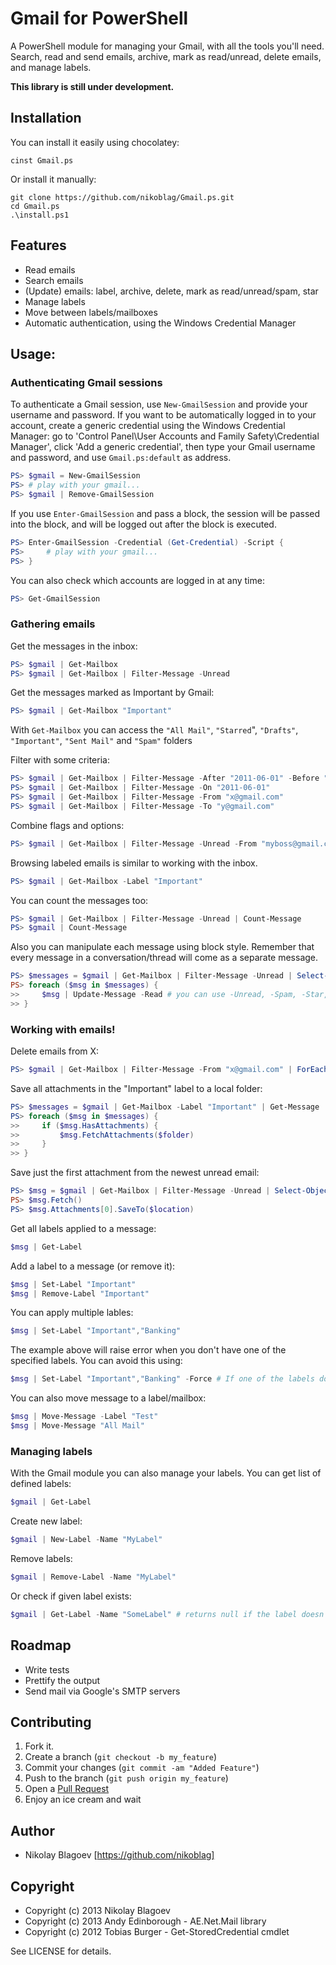 # Gmail for PowerShell

A PowerShell module for managing your Gmail, with all the tools you'll need. Search, 
read and send emails, archive, mark as read/unread, delete emails, 
and manage labels.

__This library is still under development.__

## Installation

You can install it easily using chocolatey:

    cinst Gmail.ps

Or install it manually:

    git clone https://github.com/nikoblag/Gmail.ps.git
    cd Gmail.ps
    .\install.ps1

## Features

* Read emails
* Search emails
* (Update) emails: label, archive, delete, mark as read/unread/spam, star
* Manage labels
* Move between labels/mailboxes
* Automatic authentication, using the Windows Credential Manager

## Usage:

### Authenticating Gmail sessions

To authenticate a Gmail session, use `New-GmailSession` and provide your username and password. 
If you want to be automatically logged in to your account, create a generic credential using the Windows Credential Manager: 
go to 'Control Panel\User Accounts and Family Safety\Credential Manager', click 'Add a generic credential', then type your
Gmail username and password, and use `Gmail.ps:default` as address. 

```powershell
PS> $gmail = New-GmailSession
PS> # play with your gmail...
PS> $gmail | Remove-GmailSession
```

If you use `Enter-GmailSession` and pass a block, the session will be passed into the block, 
and will be logged out after the block is executed.

```powershell
PS> Enter-GmailSession -Credential (Get-Credential) -Script {
PS>     # play with your gmail...
PS> }
```

You can also check which accounts are logged in at any time:

```powershell
PS> Get-GmailSession
```

### Gathering emails
    
Get the messages in the inbox:

```powershell
PS> $gmail | Get-Mailbox
PS> $gmail | Get-Mailbox | Filter-Message -Unread
```

Get the messages marked as Important by Gmail:

```powershell
PS> $gmail | Get-Mailbox "Important"
```

With `Get-Mailbox` you can access the `"All Mail"`, `"Starred`", `"Drafts"`, `"Important"`, `"Sent Mail"` and `"Spam"` folders

Filter with some criteria:

```powershell
PS> $gmail | Get-Mailbox | Filter-Message -After "2011-06-01" -Before "2012-01-01"
PS> $gmail | Get-Mailbox | Filter-Message -On "2011-06-01"
PS> $gmail | Get-Mailbox | Filter-Message -From "x@gmail.com"
PS> $gmail | Get-Mailbox | Filter-Message -To "y@gmail.com"
```

Combine flags and options:

```powershell
PS> $gmail | Get-Mailbox | Filter-Message -Unread -From "myboss@gmail.com"
```

Browsing labeled emails is similar to working with the inbox.

```powershell
PS> $gmail | Get-Mailbox -Label "Important"
```

You can count the messages too:

```powershell
PS> $gmail | Get-Mailbox | Filter-Message -Unread | Count-Message
PS> $gmail | Count-Message
```
    
Also you can manipulate each message using block style. Remember that every message in a conversation/thread will come as a separate message.

```powershell
PS> $messages = $gmail | Get-Mailbox | Filter-Message -Unread | Select-Object -Last 10
PS> foreach ($msg in $messages) {
>>     $msg | Update-Message -Read # you can use -Unread, -Spam, -Star, -Unstar, -Archive too
>> }
```
    
### Working with emails!

Delete emails from X:

```powershell
PS> $gmail | Get-Mailbox | Filter-Message -From "x@gmail.com" | ForEach-Object { Remove-Message $_ }
```

Save all attachments in the "Important" label to a local folder:

```powershell
PS> $messages = $gmail | Get-Mailbox -Label "Important" | Get-Message
PS> foreach ($msg in $messages) {
>>     if ($msg.HasAttachments) {
>>         $msg.FetchAttachments($folder)
>>     }
>> }
```

Save just the first attachment from the newest unread email:

```powershell
PS> $msg = $gmail | Get-Mailbox | Filter-Message -Unread | Select-Object -Last 1
PS> $msg.Fetch()
PS> $msg.Attachments[0].SaveTo($location)
```

Get all labels applied to a message:

```powershell
$msg | Get-Label
```

Add a label to a message (or remove it):

```powershell
$msg | Set-Label "Important"
$msg | Remove-Label "Important"
```

You can apply multiple lables:

```powershell
$msg | Set-Label "Important","Banking"
```

The example above will raise error when you don't have one of the specified labels. You can avoid this using:

```powershell
$msg | Set-Label "Important","Banking" -Force # If one of the labels does't exist, it will be automatically created now
```

You can also move message to a label/mailbox:

```powershell
$msg | Move-Message -Label "Test"
$msg | Move-Message "All Mail"
```

### Managing labels

With the Gmail module you can also manage your labels. You can get list of defined labels:

```powershell
$gmail | Get-Label
```

Create new label:

```powershell
$gmail | New-Label -Name "MyLabel"
```

Remove labels:

```powershell
$gmail | Remove-Label -Name "MyLabel"
```

Or check if given label exists:

```powershell
$gmail | Get-Label -Name "SomeLabel" # returns null if the label doesn't exist
```

## Roadmap
* Write tests
* Prettify the output
* Send mail via Google's SMTP servers

## Contributing

1. Fork it.
2. Create a branch (`git checkout -b my_feature`)
3. Commit your changes (`git commit -am "Added Feature"`)
4. Push to the branch (`git push origin my_feature`)
5. Open a [Pull Request](https://github.com/nikoblag/Gmail.ps/compare/)
6. Enjoy an ice cream and wait

## Author

* Nikolay Blagoev [https://github.com/nikoblag]

## Copyright

* Copyright (c) 2013 Nikolay Blagoev
* Copyright (c) 2013 Andy Edinborough - AE.Net.Mail library
* Copyright (c) 2012 Tobias Burger - Get-StoredCredential cmdlet

See LICENSE for details.
